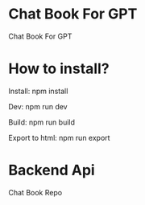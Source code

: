 # Chat Book For GPT
Chat Book For GPT

# How to install?
Install: npm install

Dev: npm run dev

Build: npm run build

Export to html: npm run export

# Backend Api
Chat Book Repo